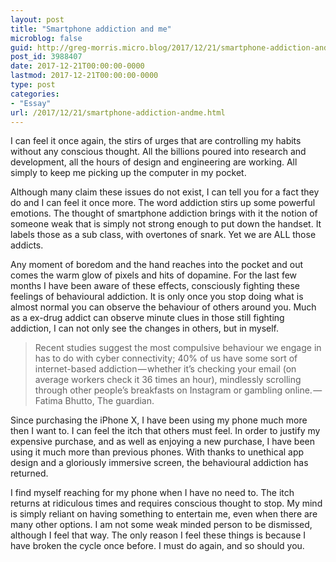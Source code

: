 ```yaml
---
layout: post
title: "Smartphone addiction and me"
microblog: false
guid: http://greg-morris.micro.blog/2017/12/21/smartphone-addiction-andme.html
post_id: 3988407
date: 2017-12-21T00:00:00-0000
lastmod: 2017-12-21T00:00:00-0000
type: post
categories:
- "Essay"
url: /2017/12/21/smartphone-addiction-andme.html
---
```

<!--kg-card-begin: html--><p><!--kg-card-begin: html--></p>
<p>I can feel it once again, the stirs of urges that are controlling my habits without any conscious thought. All the billions poured into research and development, all the hours of design and engineering are working. All simply to keep me picking up the computer in my pocket.</p>
<p>Although many claim these issues do not exist, I can tell you for a fact they do and I can feel it once more. The word addiction stirs up some powerful emotions. The thought of smartphone addiction brings with it the notion of someone weak that is simply not strong enough to put down the handset. It labels those as a sub class, with overtones of snark. Yet we are ALL those addicts.</p>
<p>Any moment of boredom and the hand reaches into the pocket and out comes the warm glow of pixels and hits of dopamine. For the last few months I have been aware of these effects, consciously fighting these feelings of behavioural addiction. It is only once you stop doing what is almost normal you can observe the behaviour of others around you. Much as a ex-drug addict can observe minute clues in those still fighting addiction, I can not only see the changes in others, but in myself.</p>
<blockquote><p>Recent studies suggest the most compulsive behaviour we engage in has to do with cyber connectivity; 40% of us have some sort of internet-based addiction — whether it’s checking your email (on average workers check it 36 times an hour), mindlessly scrolling through other people’s breakfasts on Instagram or gambling online. — Fatima Bhutto, The guardian.</p></blockquote>
<p>Since purchasing the iPhone X, I have been using my phone much more then I want to. I can feel the itch that others must feel. In order to justify my expensive purchase, and as well as enjoying a new purchase, I have been using it much more than previous phones. With thanks to unethical app design and a gloriously immersive screen, the behavioural addiction has returned.</p>
<p>I find myself reaching for my phone when I have no need to. The itch returns at ridiculous times and requires conscious thought to stop. My mind is simply reliant on having something to entertain me, even when there are many other options. I am not some weak minded person to be dismissed, although I feel that way. The only reason I feel these things is because I have broken the cycle once before. I must do again, and so should you.</p>
<p><!--kg-card-end: html--></p>
<!--kg-card-end: html-->
